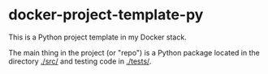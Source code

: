 # docker-project-template-py

This is a Python project template in my Docker stack.

The main thing in the project (or "repo") is a Python package located in the directory [./src/](./src) and testing code in [./tests/](./tests).